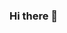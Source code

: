 ### Hi there 👋

<!--
Here are some ideas to get you started:

- 🔭 I’m currently working on Python Applications
- 🌱 I’m currently learning Python
- 👯 I’m looking to collaborate on Python projects
- 🤔 I’m looking for help with getting jobs
- 💬 Ask me about abything
- 📫 How to reach me: +2348189174570
-->
